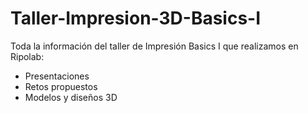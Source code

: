 # Taller-Impresion-3D-Basics-I
Toda la información del taller de Impresión Basics I que realizamos en Ripolab:
- Presentaciones
- Retos propuestos
- Modelos y diseños 3D
